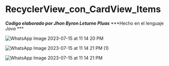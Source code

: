 # RecyclerView_con_CardView_Items
***Codigo elaborado por Jhon Byron Leturne Pluas***
***Hecho en el lenguaje _Java_ ***

![WhatsApp Image 2023-07-15 at 11 14 20 PM](https://github.com/jhontheblack/RecyclerView_con_CardView_Items/assets/136009347/c778346b-7950-4248-bd15-da12178a2c0f)


![WhatsApp Image 2023-07-15 at 11 14 21 PM (1)](https://github.com/jhontheblack/RecyclerView_con_CardView_Items/assets/136009347/8a81ead7-0993-44d3-9770-7db1ad270b7a)

![WhatsApp Image 2023-07-15 at 11 14 21 PM](https://github.com/jhontheblack/RecyclerView_con_CardView_Items/assets/136009347/ecb9503b-508d-47c4-86de-befeef10542e)

